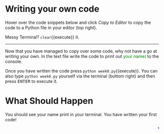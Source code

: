 # Writing your own code
Hover over the code snippets below and click *Copy to Editor* to copy the code to a Python file in your editor (top right).

Messy Terminal? `clear`{{execute}} it.

<hr>

Now that you have managed to copy over some code, why not have a go at writing your own. In the text file write the code to print out <span style="color:green">your name(</span> to the console.


Once you have written the code press
`python week0.py`{{execute}}. You can also type `python week0.py` yourself via the terminal (bottom right) and then press <kbd>ENTER</kbd> to execute it.


# What Should Happen
You should see your name print in your terminal. You have written your first code!

<marquee style='color: blue;'><b>Yay you've completed part 2!</b></marquee>
